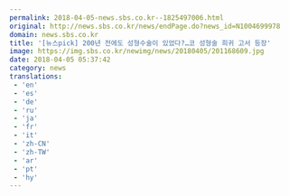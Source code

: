 ```yaml
---
permalink: 2018-04-05-news.sbs.co.kr--1825497006.html
original: http://news.sbs.co.kr/news/endPage.do?news_id=N1004699978
domain: news.sbs.co.kr
title: '[뉴스pick] 200년 전에도 성형수술이 있었다?…코 성형술 희귀 고서 등장'
image: https://img.sbs.co.kr/newimg/news/20180405/201168609.jpg
date: 2018-04-05 05:37:42
category: news
translations: 
 - 'en'
 - 'es'
 - 'de'
 - 'ru'
 - 'ja'
 - 'fr'
 - 'it'
 - 'zh-CN'
 - 'zh-TW'
 - 'ar'
 - 'pt'
 - 'hy'
---
```



